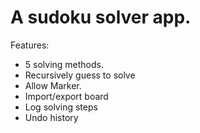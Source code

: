 # A sudoku solver app.

Features:

* 5 solving methods.
* Recursively guess to solve
* Allow Marker.
* Import/export board
* Log solving steps
* Undo history


